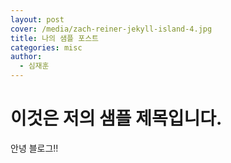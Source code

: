 ```yaml
---
layout: post
cover: /media/zach-reiner-jekyll-island-4.jpg
title: 나의 샘플 포스트
categories: misc
author:
  - 심재훈
---
```

# 이것은 저의 샘플 제목입니다.

안녕 블로그!!